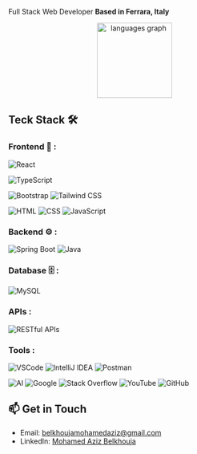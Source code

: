Full Stack Web Developer **Based in Ferrara, Italy**

<div align="center">
  <img src="https://github-readme-stats.vercel.app/api/top-langs?username=azizbelkhouja&locale=en&hide_title=false&layout=compact&card_width=320&langs_count=5&theme=dracula&hide_border=false" height="150" alt="languages graph"  />
</div>

## Teck Stack 🛠️

### Frontend 🎨 :
![React](https://img.shields.io/badge/-React-61DAFB?style=flat&logo=react&logoColor=black)

![TypeScript](https://img.shields.io/badge/-TypeScript-007ACC?style=flat&logo=typescript&logoColor=white)

![Bootstrap](https://img.shields.io/badge/-Bootstrap-563D7C?style=flat&logo=bootstrap&logoColor=white)
![Tailwind CSS](https://img.shields.io/badge/-Tailwind%20CSS-38B2AC?style=flat&logo=tailwind-css&logoColor=white)

![HTML](https://img.shields.io/badge/-HTML-E34F26?style=flat&logo=html5&logoColor=white)
![CSS](https://img.shields.io/badge/-CSS-1572B6?style=flat&logo=css3&logoColor=white)
![JavaScript](https://img.shields.io/badge/-JavaScript-F7DF1E?style=flat&logo=javascript&logoColor=black)

### Backend ⚙️ :  
![Spring Boot](https://img.shields.io/badge/-Spring%20Boot-6DB33F?style=flat&logo=spring-boot&logoColor=white)
![Java](https://img.shields.io/badge/-Java-007396?style=flat&logo=java&logoColor=white)

### Database 🗄️ :
![MySQL](https://img.shields.io/badge/-MySQL-4479A1?style=flat&logo=mysql&logoColor=white)
<!--
![MongoDB](https://img.shields.io/badge/-MongoDB-47A248?style=flat&logo=mongodb&logoColor=white)
![NoSQL](https://img.shields.io/badge/-NoSQL-3C873A?style=flat&logo=mongodb&logoColor=white)
-->
<!--
![Angular](https://img.shields.io/badge/-Angular-DD0031?style=flat&logo=angular&logoColor=white)
![Vite](https://img.shields.io/badge/-Vite-646CFF?style=flat&logo=vite&logoColor=white)
![Redux](https://img.shields.io/badge/-Redux-764ABC?style=flat&logo=redux&logoColor=white)
![jQuery](https://img.shields.io/badge/-jQuery-0769AD?style=flat&logo=jquery&logoColor=white)
-->  

<!--
![SASS](https://img.shields.io/badge/-SASS-CC6699?style=flat&logo=sass&logoColor=white)
-->
### APIs :  
![RESTful APIs](https://img.shields.io/badge/-RESTful%20APIs-005571?style=flat&logo=api&logoColor=white)
<!--
![ExpressJS](https://img.shields.io/badge/-ExpressJS-000000?style=flat&logo=express&logoColor=white)
![NodeJS](https://img.shields.io/badge/-NodeJS-339933?style=flat&logo=node.js&logoColor=white)

![JSON](https://img.shields.io/badge/-JSON-000000?style=flat&logo=json&logoColor=white)
![AJAX](https://img.shields.io/badge/-AJAX-005571?style=flat&logo=ajax&logoColor=white)

![PostgreSQL](https://img.shields.io/badge/-PostgreSQL-4169E1?style=flat&logo=postgresql&logoColor=white)
![NoSQL](https://img.shields.io/badge/-NoSQL-3C873A?style=flat&logo=mongodb&logoColor=white)-->

### Tools :
<!--![Git](https://img.shields.io/badge/-Git-F05032?style=flat&logo=git&logoColor=white)-->
![VSCode](https://img.shields.io/badge/VSCode-IDE-blue?logo=visual-studio-code&logoColor=white)
![IntelliJ IDEA](https://img.shields.io/badge/-IntelliJ%20IDEA-000000?style=flat&logo=intellij-idea&logoColor=white)
![Postman](https://img.shields.io/badge/-Postman-FF6C37?style=flat&logo=postman&logoColor=white)

![AI](https://img.shields.io/badge/-AI-00A67E?style=flat&logo=openai&logoColor=white)
![Google](https://img.shields.io/badge/-Google-4285F4?style=flat&logo=google&logoColor=white)
![Stack Overflow](https://img.shields.io/badge/-Stack%20Overflow-F58025?style=flat&logo=stackoverflow&logoColor=white)
![YouTube](https://img.shields.io/badge/-YouTube-FF0000?style=flat&logo=youtube&logoColor=white)
![GitHub](https://img.shields.io/badge/-GitHub-181717?style=flat&logo=github&logoColor=white)



## 📫 Get in Touch

- Email: belkhoujamohamedaziz@gmail.com  
- LinkedIn: [Mohamed Aziz Belkhouja](https://www.linkedin.com/in/mohamed-aziz-belkhouja/)
